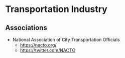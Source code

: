 
# Transportation Industry 


## Associations
- National Association of City Transportation Officials
  + https://nacto.org/
  + https://twitter.com/NACTO
